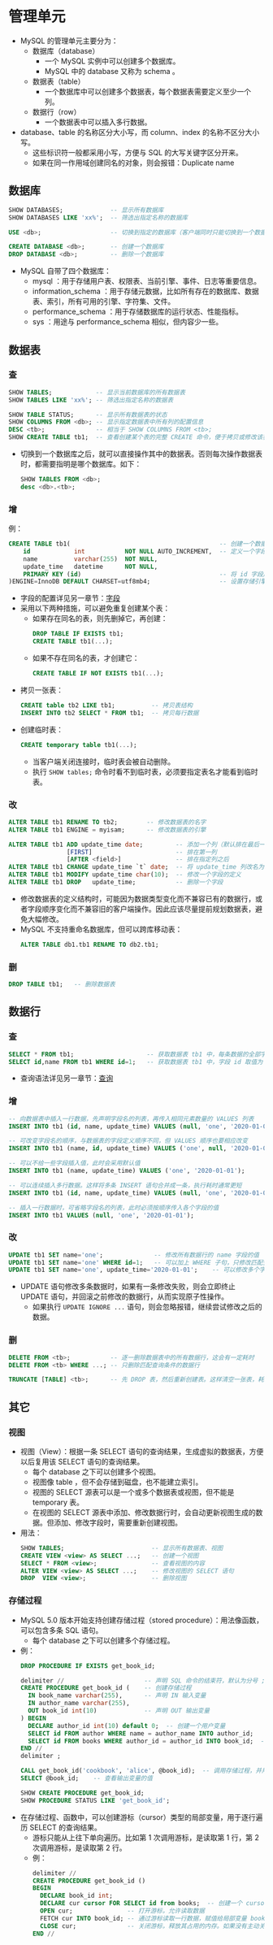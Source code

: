 # 管理单元

- MySQL 的管理单元主要分为：
  - 数据库（database）
    - 一个 MySQL 实例中可以创建多个数据库。
    - MySQL 中的 database 又称为 schema 。
  - 数据表（table）
    - 一个数据库中可以创建多个数据表，每个数据表需要定义至少一个列。
  - 数据行（row）
    - 一个数据表中可以插入多行数据。
- database、table 的名称区分大小写，而 column、index 的名称不区分大小写。
  - 这些标识符一般都采用小写，方便与 SQL 的大写关键字区分开来。
  - 如果在同一作用域创建同名的对象，则会报错：Duplicate name

## 数据库

```sql
SHOW DATABASES;             -- 显示所有数据库
SHOW DATABASES LIKE 'xx%';  -- 筛选出指定名称的数据库

USE <db>;                   -- 切换到指定的数据库（客户端同时只能切换到一个数据库）

CREATE DATABASE <db>;       -- 创建一个数据库
DROP DATABASE <db>;         -- 删除一个数据库
```
- MySQL 自带了四个数据库：
  - mysql ：用于存储用户表、权限表、当前引擎、事件、日志等重要信息。
  - information_schema ：用于存储元数据，比如所有存在的数据库、数据表、索引，所有可用的引擎、字符集、文件。
  - performance_schema ：用于存储数据库的运行状态、性能指标。
  - sys ：用途与 performance_schema 相似，但内容少一些。

## 数据表

### 查

```sql
SHOW TABLES;            -- 显示当前数据库的所有数据表
SHOW TABLES LIKE 'xx%'; -- 筛选出指定名称的数据表

SHOW TABLE STATUS;      -- 显示所有数据表的状态
SHOW COLUMNS FROM <db>; -- 显示指定数据表中所有列的配置信息
DESC <tb>;              -- 相当于 SHOW COLUMNS FROM <tb>;
SHOW CREATE TABLE tb1;  -- 查看创建某个表的完整 CREATE 命令，便于拷贝或修改该表
```
- 切换到一个数据库之后，就可以直接操作其中的数据表。否则每次操作数据表时，都需要指明是哪个数据库。如下：
  ```sql
  SHOW TABLES FROM <db>;
  desc <db>.<tb>;
  ```

### 增

例：
```sql
CREATE TABLE tb1(                                         -- 创建一个数据表，名为 tb1
    id            int           NOT NULL AUTO_INCREMENT,  -- 定义一个字段，名为 id ，数据类型为 int
    name          varchar(255)  NOT NULL,
    update_time   datetime      NOT NULL,
    PRIMARY KEY (id)                                      -- 将 id 字段声明为主键
)ENGINE=InnoDB DEFAULT CHARSET=utf8mb4;                   -- 设置存储引擎为 InnoDB ，默认字符集为 utf8mb4
```
- 字段的配置详见另一章节：[字段](./字段.md)
- 采用以下两种措施，可以避免重复创建某个表：
  - 如果存在同名的表，则先删掉它，再创建：
    ```sql
    DROP TABLE IF EXISTS tb1;
    CREATE TABLE tb1(...);
    ```
  - 如果不存在同名的表，才创建它：
    ```sql
    CREATE TABLE IF NOT EXISTS tb1(...);
    ```
- 拷贝一张表：
  ```sql
  CREATE table tb2 LIKE tb1;          -- 拷贝表结构
  INSERT INTO tb2 SELECT * FROM tb1;  -- 拷贝每行数据
  ```
- 创建临时表：
  ```sql
  CREATE temporary table tb1(...);
  ```
  - 当客户端关闭连接时，临时表会被自动删除。
  - 执行 `SHOW tables;` 命令时看不到临时表，必须要指定表名才能看到临时表。

### 改

```sql
ALTER TABLE tb1 RENAME TO tb2;        -- 修改数据表的名字
ALTER TABLE tb1 ENGINE = myisam;      -- 修改数据表的引擎

ALTER TABLE tb1 ADD update_time date;         -- 添加一个列（默认排在最后一列），列名为 update_time ，数据类型为 date
                [FIRST]                       -- 排在第一列
                [AFTER <field>]               -- 排在指定列之后
ALTER TABLE tb1 CHANGE update_time `t` date;  -- 将 update_time 列改名为 t ，数据类型为 date
ALTER TABLE tb1 MODIFY update_time char(10);  -- 修改一个字段的定义
ALTER TABLE tb1 DROP   update_time;           -- 删除一个字段
```
- 修改数据表的定义结构时，可能因为数据类型变化而不兼容已有的数据行，或者字段顺序变化而不兼容旧的客户端操作。因此应该尽量提前规划数据表，避免大幅修改。
- MySQL 不支持重命名数据库，但可以跨库移动表：
  ```sql
  ALTER TABLE db1.tb1 RENAME TO db2.tb1;
  ```

### 删

```sql
DROP TABLE tb1;   -- 删除数据表
```

## 数据行

### 查

```sql
SELECT * FROM tb1;                    -- 获取数据表 tb1 中，每条数据的全部字段
SELECT id,name FROM tb1 WHERE id=1;   -- 获取数据表 tb1 中，字段 id 取值为 1 的那条数据的指定字段
```
- 查询语法详见另一章节：[查询](./查询.md)

### 增

```sql
-- 向数据表中插入一行数据，先声明字段名的列表，再传入相同元素数量的 VALUES 列表
INSERT INTO tb1 (id, name, update_time) VALUES (null, 'one', '2020-01-01');

-- 可改变字段名的顺序，与数据表的字段定义顺序不同，但 VALUES 顺序也要相应改变
INSERT INTO tb1 (name, id, update_time) VALUES ('one', null, '2020-01-01');

-- 可以不给一些字段插入值，此时会采用默认值
INSERT INTO tb1 (name, update_time) VALUES ('one', '2020-01-01');

-- 可以连续插入多行数据。这样将多条 INSERT 语句合并成一条，执行耗时通常更短
INSERT INTO tb1 (id, name, update_time) VALUES (null, 'one', '2020-01-01'), (null, 'two', '2020-01-02');

-- 插入一行数据时，可省略字段名的列表，此时必须按顺序传入各个字段的值
INSERT INTO tb1 VALUES (null, 'one', '2020-01-01');
```

### 改

```sql
UPDATE tb1 SET name='one';              -- 修改所有数据行的 name 字段的值
UPDATE tb1 SET name='one' WHERE id=1;   -- 可以加上 WHERE 子句，只修改匹配查询条件的数据行
UPDATE tb1 SET name='one', update_time='2020-01-01';    -- 可以修改多个字段
```
- UPDATE 语句修改多条数据时，如果有一条修改失败，则会立即终止 UPDATE 语句，并回滚之前修改的数据行，从而实现原子性操作。
  - 如果执行 `UPDATE IGNORE ...` 语句，则会忽略报错，继续尝试修改之后的数据。

### 删

```sql
DELETE FROM <tb>;           -- 逐一删除数据表中的所有数据行，这会有一定耗时
DELETE FROM <tb> WHERE ...; -- 只删除匹配查询条件的数据行

TRUNCATE [TABLE] <tb>;      -- 先 DROP 表，然后重新创建表。这样清空一张表，耗时很少
```

## 其它

### 视图

- 视图（View）：根据一条 SELECT 语句的查询结果，生成虚拟的数据表，方便以后复用该 SELECT 语句的查询结果。
  - 每个 database 之下可以创建多个视图。
  - 视图像 table ，但不会存储到磁盘，也不能建立索引。
  - 视图的 SELECT 源表可以是一个或多个数据表或视图，但不能是 temporary 表。
  - 在视图的 SELECT 源表中添加、修改数据行时，会自动更新视图生成的数据。但添加、修改字段时，需要重新创建视图。
- 用法：
  ```sql
  SHOW TABLES;                        -- 显示所有数据表、视图
  CREATE VIEW <view> AS SELECT ...;   -- 创建一个视图
  SELECT * FROM <view>;               -- 查看视图的内容
  ALTER VIEW <view> AS SELECT ...;    -- 修改视图的 SELECT 语句
  DROP  VIEW <view>;                  -- 删除视图
  ```

### 存储过程

- MySQL 5.0 版本开始支持创建存储过程（stored procedure）：用法像函数，可以包含多条 SQL 语句。
  - 每个 database 之下可以创建多个存储过程。
- 例：
  ```sql
  DROP PROCEDURE IF EXISTS get_book_id;

  delimiter //                      -- 声明 SQL 命令的结束符，默认为分号 ;
  CREATE PROCEDURE get_book_id (    -- 创建存储过程
    IN book_name varchar(255),      -- 声明 IN 输入变量
    IN author_name varchar(255),
    OUT book_id int(10)             -- 声明 OUT 输出变量
  ) BEGIN
    DECLARE author_id int(10) default 0;  -- 创建一个用户变量
    SELECT id FROM author WHERE name = author_name INTO author_id;
    SELECT id FROM books WHERE author_id = author_id INTO book_id;  -- 进行查询，并赋值给输出变量
  END //
  delimiter ;

  CALL get_book_id('cookbook', 'alice', @book_id);  -- 调用存储过程，并用一个用户变量，接收输出变量
  SELECT @book_id;    -- 查看输出变量的值

  SHOW CREATE PROCEDURE get_book_id;
  SHOW PROCEDURE STATUS LIKE 'get_book_id';
  ```
- 在存储过程、函数中，可以创建游标（cursor）类型的局部变量，用于逐行遍历 SELECT 的查询结果。
  - 游标只能从上往下单向遍历。比如第 1 次调用游标，是读取第 1 行，第 2 次调用游标，是读取第 2 行。
  - 例：
    ```sql
    delimiter //
    CREATE PROCEDURE get_book_id ()
    BEGIN
      DECLARE book_id int;
      DECLARE cur cursor FOR SELECT id from books;  -- 创建一个 cursor 类型的变量
      OPEN cur;               -- 打开游标，允许读取数据
      FETCH cur INTO book_id; -- 通过游标读取一行数据，赋值给局部变量 book_id
      CLOSE cur;              -- 关闭游标，释放其占用的内存。如果没有主动关闭游标，执行 END 语句时会自动关闭
    END //
    ```
